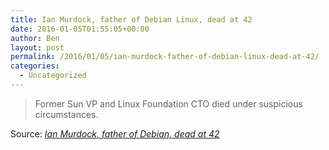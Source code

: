 ```yaml
---
title: Ian Murdock, father of Debian Linux, dead at 42
date: 2016-01-05T01:55:05+00:00
author: Ben
layout: post
permalink: /2016/01/05/ian-murdock-father-of-debian-linux-dead-at-42/
categories:
  - Uncategorized
---
```

> Former Sun VP and Linux Foundation CTO died under suspicious circumstances.

Source: _[Ian Murdock, father of Debian, dead at 42](http://arstechnica.com/information-technology/2015/12/ian-murdock-father-of-debian-dead-at-42/)_